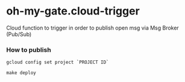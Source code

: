 # oh-my-gate.cloud-trigger
Cloud function to trigger in order to publish open msg via Msg Broker (Pub/Sub)


### How to publish

```
gcloud config set project `PROJECT ID`
```
```
make deploy
```